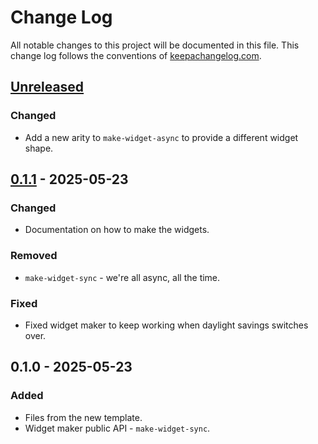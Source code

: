 # Change Log
All notable changes to this project will be documented in this file. This change log follows the conventions of [keepachangelog.com](http://keepachangelog.com/).

## [Unreleased]
### Changed
- Add a new arity to `make-widget-async` to provide a different widget shape.

## [0.1.1] - 2025-05-23
### Changed
- Documentation on how to make the widgets.

### Removed
- `make-widget-sync` - we're all async, all the time.

### Fixed
- Fixed widget maker to keep working when daylight savings switches over.

## 0.1.0 - 2025-05-23
### Added
- Files from the new template.
- Widget maker public API - `make-widget-sync`.

[Unreleased]: https://sourcehost.site/your-name/nutri_app/compare/0.1.1...HEAD
[0.1.1]: https://sourcehost.site/your-name/nutri_app/compare/0.1.0...0.1.1
